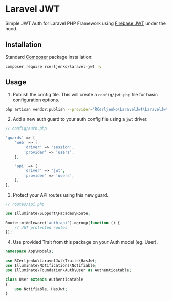 # Laravel JWT

Simple JWT Auth for Laravel PHP Framework using [Firebase JWT](https://github.com/firebase/php-jwt) under the hood.

## Installation

Standard [Composer](https://getcomposer.org/download) package installation:

```sh
composer require rcerljenko/laravel-jwt -v
```

## Usage

1. Publish the config file. This will create a `config/jwt.php` file for basic configuration options.

```sh
php artisan vendor:publish --provider="RCerljenko\LaravelJwt\LaravelJwtServiceProvider" --tag="config"
```

2. Add a new auth guard to your auth config file using a `jwt` driver.

```php
// config/auth.php

'guards' => [
	'web' => [
		'driver' => 'session',
		'provider' => 'users',
	],

	'api' => [
		'driver' => 'jwt',
		'provider' => 'users',
	],
],
```

3. Protect your API routes using this new guard.

```php
// routes/api.php

use Illuminate\Support\Facades\Route;

Route::middleware('auth:api')->group(function () {
	// JWT protected routes
});
```

4. Use provided Trait from this package on your Auth model (eg. User).

```php
namespace App\Models;

use RCerljenko\LaravelJwt\Traits\HasJwt;
use Illuminate\Notifications\Notifiable;
use Illuminate\Foundation\Auth\User as Authenticatable;

class User extends Authenticatable
{
	use Notifiable, HasJwt;
}
```

